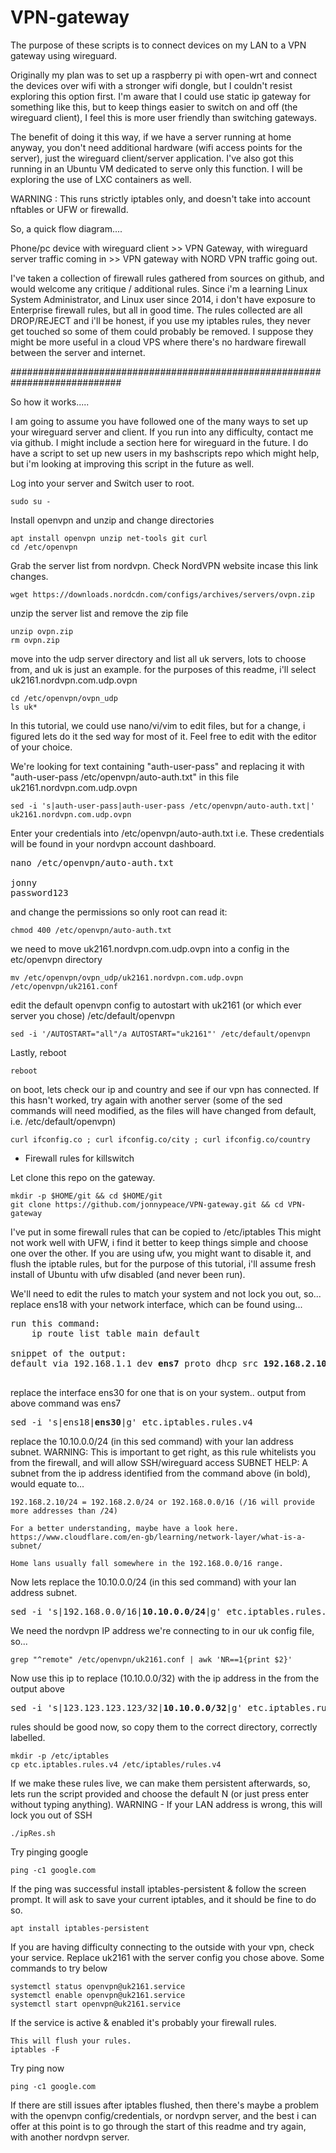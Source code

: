 # VPN-gateway

The purpose of these scripts is to connect devices on my LAN to a VPN gateway using wireguard.

Originally my plan was to set up a raspberry pi with open-wrt and connect the devices over wifi
with a stronger wifi dongle, but I couldn't resist exploring this option first.
I'm aware that I could use static ip gateway for something like this, but to keep things easier
to switch on and off (the wireguard client), I feel this is more user friendly than switching gateways.

The benefit of doing it this way, if we have a server running at home anyway, you don't need
additional hardware (wifi access points for the server), just the wireguard client/server application. I've also got this running in an 
Ubuntu VM dedicated to serve only this function. I will be exploring the use of LXC containers
as well.

WARNING : 
This runs strictly iptables only, and doesn't take into account nftables or UFW or firewalld.

So, a quick flow diagram....

Phone/pc device with wireguard client >> VPN Gateway, with wireguard server traffic coming in >> VPN gateway with NORD VPN traffic going out.

I've taken a collection of firewall rules gathered from sources on github, and would welcome any critique / additional rules. Since i'm a learning
Linux System Administrator, and Linux user since 2014, i don't have exposure to Enterprise firewall rules, but all in good time. The rules collected are all DROP/REJECT and i'll be honest, if you use my iptables rules, they never get touched so some of them could probably be removed. I suppose they might be more useful in a cloud VPS where there's no hardware firewall between the server and internet.

############################################################################

So how it works.....

I am going to assume you have followed one of the many ways to set up your wireguard server and client. If you run into any difficulty, contact me
via github. I might include a section here for wireguard in the future. I do have a script to set up new users in my bashscripts repo which might help, but i'm looking at improving this script in the future as well.

Log into your server and Switch user to root.
~~~
sudo su -
~~~
Install openvpn and unzip and change directories
~~~
apt install openvpn unzip net-tools git curl
cd /etc/openvpn
~~~
Grab the server list from nordvpn. Check NordVPN website incase this link changes.
~~~
wget https://downloads.nordcdn.com/configs/archives/servers/ovpn.zip
~~~
unzip the server list and remove the zip file
~~~
unzip ovpn.zip
rm ovpn.zip
~~~
move into the udp server directory and list all uk servers, lots to choose from, and uk is just an example.
for the purposes of this readme, i'll select uk2161.nordvpn.com.udp.ovpn
~~~
cd /etc/openvpn/ovpn_udp
ls uk*
~~~

In this tutorial, we could use nano/vi/vim to edit files, but for a change, i figured lets do it the sed way for most of it. Feel free to edit with the editor of your choice.

We're looking for text containing "auth-user-pass" and replacing it with "auth-user-pass /etc/openvpn/auto-auth.txt" in this file uk2161.nordvpn.com.udp.ovpn
~~~
sed -i 's|auth-user-pass|auth-user-pass /etc/openvpn/auto-auth.txt|' uk2161.nordvpn.com.udp.ovpn
~~~
Enter your credentials into /etc/openvpn/auto-auth.txt i.e. These credentials will be found in your nordvpn account dashboard.
<pre>
nano /etc/openvpn/auto-auth.txt

jonny
password123
</pre>
and change the permissions so only root can read it:
~~~
chmod 400 /etc/openvpn/auto-auth.txt
~~~
we need to move uk2161.nordvpn.com.udp.ovpn into a config in the etc/openvpn directory
~~~
mv /etc/openvpn/ovpn_udp/uk2161.nordvpn.com.udp.ovpn /etc/openvpn/uk2161.conf
~~~
edit the default openvpn config to autostart with uk2161 (or which ever server you chose) /etc/default/openvpn
~~~
sed -i '/AUTOSTART="all"/a AUTOSTART="uk2161"' /etc/default/openvpn
~~~
Lastly, reboot
~~~
reboot
~~~
on boot, lets check our ip and country and see if our vpn has connected. If this hasn't worked, try again with another server (some of the sed commands will need modified, as the files will have changed from default, i.e. /etc/default/openvpn)
~~~
curl ifconfig.co ; curl ifconfig.co/city ; curl ifconfig.co/country
~~~

- Firewall rules for killswitch

Let clone this repo on the gateway.
~~~
mkdir -p $HOME/git && cd $HOME/git
git clone https://github.com/jonnypeace/VPN-gateway.git && cd VPN-gateway
~~~

I've put in some firewall rules that can be copied to /etc/iptables
This might not work well with UFW, i find it better to keep things simple and choose one over the other.
If you are using ufw, you might want to disable it, and flush the iptable rules, but for the purpose of this tutorial,
i'll assume fresh install of Ubuntu with ufw disabled (and never been run).

We'll need to edit the rules to match your system and not lock you out, so...
replace ens18 with your network interface, which can be found using...

<pre>
run this command:
    ip route list table main default

snippet of the output:
default via 192.168.1.1 dev <b>ens7</b> proto dhcp src <b>192.168.2.101</b> metric 100

</pre>

replace the interface ens30 for one that is on your system.. output from above command was ens7
<pre>
sed -i 's|ens18|<b>ens30</b>|g' etc.iptables.rules.v4
</pre>

replace the 10.10.0.0/24 (in this sed command) with your lan address subnet.
WARNING: This is important to get right, as this rule whitelists you from the firewall, and will allow SSH/wireguard access
SUBNET HELP: A subnet from the ip address identified from the command above (in bold), would equate to...
~~~
192.168.2.10/24 = 192.168.2.0/24 or 192.168.0.0/16 (/16 will provide more addresses than /24)

For a better understanding, maybe have a look here. https://www.cloudflare.com/en-gb/learning/network-layer/what-is-a-subnet/

Home lans usually fall somewhere in the 192.168.0.0/16 range.
~~~
Now lets replace the 10.10.0.0/24 (in this sed command) with your lan address subnet.
<pre>
sed -i 's|192.168.0.0/16|<b>10.10.0.0/24</b>|g' etc.iptables.rules.v4
</pre>

We need the nordvpn IP address we're connecting to in our uk config file, so...
~~~
grep "^remote" /etc/openvpn/uk2161.conf | awk 'NR==1{print $2}'
~~~

Now use this ip to replace (10.10.0.0/32) with the ip address in the from the output above
<pre>
sed -i 's|123.123.123.123/32|<b>10.10.0.0/32</b>|g' etc.iptables.rules.v4
</pre>

rules should be good now, so copy them to the correct directory, correctly labelled.
~~~
mkdir -p /etc/iptables
cp etc.iptables.rules.v4 /etc/iptables/rules.v4
~~~

If we make these rules live, we can make them persistent afterwards, so, lets run the script provided and choose the
default N (or just press enter without typing anything).
WARNING - If your LAN address is wrong, this will lock you out of SSH
~~~
./ipRes.sh
~~~

Try pinging google
~~~
ping -c1 google.com
~~~

If the ping was successful install iptables-persistent & follow the screen prompt. It will ask to save your current iptables, and it should be fine to do so.
~~~
apt install iptables-persistent
~~~

If you are having difficulty connecting to the outside with your vpn, check your service. Replace uk2161 with the
server config you chose above.
Some commands to try below
~~~
systemctl status openvpn@uk2161.service
systemctl enable openvpn@uk2161.service
systemctl start openvpn@uk2161.service
~~~
If the service is active & enabled it's probably your firewall rules.
~~~
This will flush your rules.
iptables -F
~~~
Try ping now
~~~
ping -c1 google.com
~~~
If there are still issues after iptables flushed, then there's maybe a problem with the openvpn config/credentials, or nordvpn server, and the best i can offer at this point is to go through the start of this readme and try again, with another nordvpn server.

